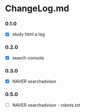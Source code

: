 # ChangeLog.md

### 0.1.0
- [x] study html a tag

### 0.2.0
- [x] search-console

### 0.3.0
- [x] NAVER searchadvisor

### 0.5.0
- [ ] NAVER searchadvisor - robots.txt
